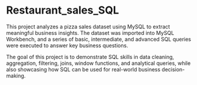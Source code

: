# Restaurant_sales_SQL

This project analyzes a pizza sales dataset using MySQL to extract meaningful 
business insights. The dataset was imported into MySQL Workbench, and a series 
of basic, intermediate, and advanced SQL queries were executed to answer key business questions.

The goal of this project is to demonstrate SQL skills in data cleaning, aggregation, 
filtering, joins, window functions, and analytical queries, while also showcasing
how SQL can be used for real-world business decision-making.
